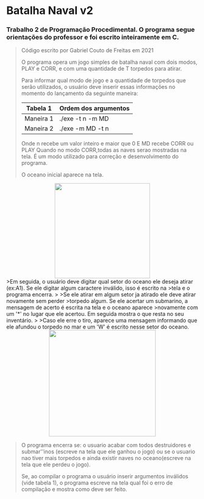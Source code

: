# Batalha Naval v2
### Trabalho 2 de Programação Procedimental. O programa segue orientações do professor e foi escrito inteiramente em C.

>Código escrito por Gabriel Couto de Freitas em 2021
>
>O programa opera um jogo simples de batalha naval com dois modos, PLAY e CORR, e com uma quantidade de T torpedos para atirar.
>
>Para informar qual modo de jogo e a quantidade de torpedos que serão utilizados, o usuário deve inserir essas informações no momento do lançamento da seguinte maneira:
>
>Tabela 1  |Ordem dos argumentos
>----------|--------------------             
>Maneira 1 |./exe -t n -m MD            
>Maneira 2 |./exe -m MD -t n
>
>Onde n recebe um valor inteiro e maior que 0
>E MD recebe CORR ou PLAY
>Quando no modo CORR,todas as naves serao mostradas na tela. É um modo utilizado para correção e desenvolvimento do programa.
>
>O oceano inicial aparece na tela.
>
<div align="center">
  <img height="250em" src="https://i.imgur.com/oXQ58Bj.png">
</div>
>Em seguida, o usuário deve digitar qual setor do oceano ele deseja atirar (ex:A1). Se ele digitar algum caractere inválido, isso é escrito na
>tela e o programa encerra. 
>
>Se ele atirar em algum setor ja atirado ele deve atirar novamente sem perder
>torpedo algum. Se ele acertar um submarino, a mensagem de acerto é escrita na tela e o oceano aparece
>novamente com um '*' no lugar que ele acertou. Em seguida mostra o que resta no seu inventário.
>
>Caso ele erre o tiro, aparece uma mensagem informando que ele afundou o torpedo no mar e um 'W' é escrito nesse setor do oceano.
<div align="center">
  <img height="280em" src="https://i.imgur.com/w1v0FT2.png">
</div>


>O programa encerra se: o usuario acabar com todos destruidores e submar''inos (escreve na tela que ele ganhou 
>o jogo) ou se o usuario nao tiver mais torpedos e ainda existir naves no oceano(escreve na tela que ele perdeu
>o jogo).
> 
>Se, ao compilar o programa o usuário inserir argumentos inválidos (vide tabela 1), o programa escreve na tela qual foi o erro de compilação e 
>mostra como deve ser feito.
